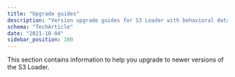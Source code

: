 ```yaml
---
title: "Upgrade guides"
description: "Version upgrade guides for S3 Loader with behavioral data loading improvements and new features."
schema: "TechArticle"
date: "2021-10-04"
sidebar_position: 100
---
```


This section contains information to help you upgrade to newer versions of the S3 Loader.

